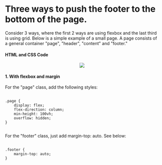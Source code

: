 <h1>Three ways to push the footer to the bottom of the page.</h1>
<p>Consider 3 ways, where the first 2 ways are using flexbox and the last third is using grid. Below is a simple example of a small page. A page consists of a general container "page", "header", "content" and "footer."</p>
<h4>HTML and CSS Code</h4>
<div align="center"><img src="https://user-images.githubusercontent.com/11561851/188332635-be460613-7bfc-4fe5-936d-e26cc3d82e13.png"></div>
<h4>1. With flexbox and margin</h4>
<p>For the "page" class, add the following styles:</p>
<pre>
   <code class="language-css">
.page {
    display: flex;
    flex-direction: column;
    min-height: 100vh;
    overflow: hidden;
}
   </code>
</pre>
<p>For the "footer" class, just add margin-top: auto. See below:</p>
<pre>
   <code class="language-css">
.footer {
    margin-top: auto;
}
   </code>
</pre>
